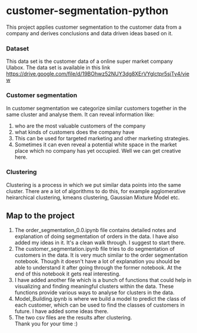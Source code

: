 # customer-segmentation-python
This project applies customer segmentation to the customer data from a company and derives conclusions and data driven ideas based on it.
### Dataset
This data set is the customer data of a online super market company Ulabox. The data set is available in this link https://drive.google.com/file/d/19BOhwz52NUY3dg8XErVYglctpr5sjTy4/view
### Customer segmentation
In customer segmentation we categorize similar customers together in the same cluster and analyse them. It can reveal information like: 
1) who are the most valuable customers of the company 
2) what kinds of customers does the company have
3) This can be used for targeted marketing and other marketing strategies.
4) Sometimes it can even reveal a potential white space in the market place which no company has yet occupied.
Well we can get creative here.
### Clustering
Clustering is a process in which we put similar data points into the same cluster. There are a lot of algorithms to do this, for example agglomerative heirarchical clustering, kmeans clustering, Gaussian Mixture Model etc.
## Map to the project
1) The order_segmentation_0.0.ipynb file contains detailed notes and explanation of doing segmentation of orders in the data. I have also added my ideas in it. It's a clean walk through. I suggest to start there.
2) The customer_segmentation.ipynb file tries to do segmentation of customers in the data. It is very much similar to the order segmentation notebook. Though it doesn't have a lot of explanation you should be able to understand it after going through the former notebook. At the end of this notebook it gets real interesting.
3) I have added another file which is a bunch of functions that could help in visualizing and finding meaningful clusters within the data. These functions provide various ways to analyse for clusters in the data.<br>
4) Model_Building.ipynb is where we build a model to predict the class of each customer, which can be used to find the classes of customers in future. I have added some ideas there.
5) The two csv files are the results after clustering.<br>
Thank you for your time :)
